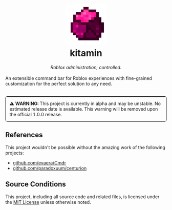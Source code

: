 <h1 align="center">
  <img src="https://raw.githubusercontent.com/port22exposed/kitamin/refs/heads/main/assets/logo.png" width="128" height="128">
<br>kitamin</h1>

<div align="center">
<em>Roblox administration, controlled.</em>
</div>
<br>
An extensible command bar for Roblox experiences with fine-grained customization for the perfect solution to any need.
<br>
<br>
<table width="100%" style="border:1px solid; border-radius:6px;">
  <tr>
    <td style="padding:12px;">
      <strong>&#9888; WARNING:</strong>
      <span>This project is currently in alpha and may be unstable. No estimated release date is available. This warning will be removed upon the official 1.0.0 release.</span>
    </td>
  </tr>
</table>
<h2>References</h2>
This project wouldn't be possible without the amazing work of the following projects:
<ul>
<li><a href="https://github.com/evaera/Cmdr">github.com/evaera/Cmdr</a></li>
<li><a href="https://github.com/paradoxuum/centurion">github.com/paradoxuum/centurion</a></li>
</ul>

<h2>Source Conditions</h2>
This project, including all source code and related files, is licensed under the <a href="https://raw.githubusercontent.com/port22exposed/kitamin/refs/heads/main/LICENSE">MIT License</a> unless otherwise noted.
